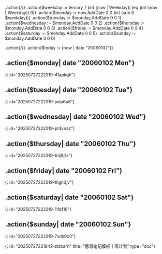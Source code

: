 .action{/*<!-- 计算下周每一天的日期 -->*/}
.action{$weekday := ternary 7 (int (now | Weekday)) (eq (int (now | Weekday)) 0)}
.action{$monday := now.AddDate 0 0 (int (sub 8 $weekday))}
.action{$tuesday := $monday.AddDate 0 0 1}
.action{$wednesday := $monday.AddDate 0 0 2}
.action{$thursday := $monday.AddDate 0 0 3}
.action{$friday := $monday.AddDate 0 0 4}
.action{$saturday := $monday.AddDate 0 0 5}
.action{$sunday := $monday.AddDate 0 0 6}

.action{/*<!-- 获取今天的日期用于标记 -->*/}
.action{$today := (now | date "20060102")}

## .action{$monday| date "20060102 Mon"}
{: id="20250727222019-41apkqh"}

## .action{$tuesday| date "20060102 Tue"}
{: id="20250727222019-jxdp6a8"}

## .action{$wednesday| date "20060102 Wed"}
{: id="20250727222019-pt4vnaz"}

## .action{$thursday| date "20060102 Thu"}
{: id="20250727222019-6dj8j1x"}

## .action{$friday| date "20060102 Fri"}
{: id="20250727222019-thgn0jv"}

## .action{$saturday| date "20060102 Sat"}
{: id="20250727222019-1lfd116"}

## .action{$sunday| date "20060102 Sun"}
{: id="20250727222019-7vdk9c0"}

{: id="20250727221942-zlzbarh" title="思源笔记模板丨周计划" type="doc"}